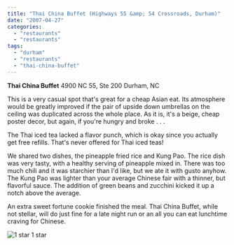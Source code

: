 ```yaml
---
title: "Thai China Buffet (Highways 55 &amp; 54 Crossroads, Durham)"
date: "2007-04-27"
categories:
  - "restaurants"
  - "restaurants"
tags:
  - "durham"
  - "restaurants"
  - "thai-china-buffet"
---
```


**Thai China Buffet** 4900 NC 55, Ste 200 Durham, NC

This is a very casual spot that's great for a cheap Asian eat. Its atmosphere would be greatly improved if the pair of upside down umbrellas on the ceiling was duplicated across the whole place. As it is, it's a beige, cheap poster decor, but again, if you're hungry and broke . . .

The Thai iced tea lacked a flavor punch, which is okay since you actually get free refills. That's never offered for Thai iced teas!

We shared two dishes, the pineapple fried rice and Kung Pao. The rice dish was very tasty, with a healthy serving of pineapple mixed in. There was too much chili and it was starchier than I'd like, but we ate it with gusto anyhow. The Kung Pao was lighter than your average Chinese fair with a thinner, but flavorful sauce. The addition of green beans and zucchini kicked it up a notch above the average.

An extra sweet fortune cookie finished the meal. Thai China Buffet, while not stellar, will do just fine for a late night run or an all you can eat lunchtime craving for Chinese.




<div class="caption">

![1 star](http://s3.amazonaws.com/thegourmez-wpmedia/2009/04/rating_olive1.gif "rating_olive1") 1 star</div>

